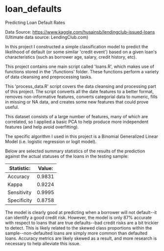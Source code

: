 # loan_defaults
Predicting Loan Default Rates

Data Source:
https://www.kaggle.com/husainsb/lendingclub-issued-loans
(Ultimate data source: LendingClub.com)

In this project I constructed a simple classification model to predict the likelihood of default (or some similar 'credit event') based on a given loan's characteristics (such as borrower age, salary, credit history, etc). 

This project contains one main script called 'loans.R', which makes use of functions stored in the '/functions' folder. These functions perform a variety of data cleansing and preprocessing tasks.

This 'process_data.R' script covers the data cleansing and processing part of this project. The script converts all the date features to a better format, removes non-informative features, converts categorial data to numeric, fills in missing or NA data, and creates some new features that could prove useful.

This dataset consists of a large number of features, many of which are correlated, so I applied a basic PCA to help produce more independent features (and help avoid overfitting). 

The specific algorithm I used in this project is a Binomial Generalized Linear Model (i.e. logistic regression or logit model).

Below are selected summary statistics of the results of the prediction against the actual statuses of the loans in the testing sample:

| Statistic: | Value: |
| ---------- | ------ |
| Accuracy | 0.9831 |
| Kappa | 0.9224 |
| Sensitivity | 0.9995 |
| Specificity | 0.8758 |

The model is clearly good at predicting when a borrower will not default--it can identify a good credit risk. However, the model is only 87% accurate with respect to loans that are true defaults--bad credit risks are a bit trickier to detect. This is likely related to the skewed class proportions within the sample--non-defaulted loans are simply more common than defaulted loans. Accuracy metrics are likely skewed as a result, and more research is necessary to help alleviate this issue.
